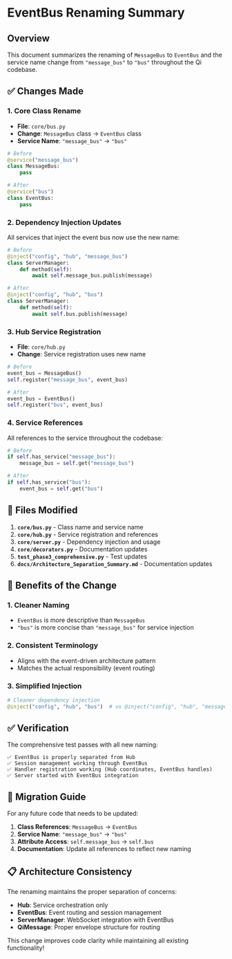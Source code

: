 # EventBus Renaming Summary

## Overview

This document summarizes the renaming of `MessageBus` to `EventBus` and the service name change from `"message_bus"` to `"bus"` throughout the Qi codebase.

## ✅ **Changes Made**

### **1. Core Class Rename**
- **File**: `core/bus.py`
- **Change**: `MessageBus` class → `EventBus` class
- **Service Name**: `"message_bus"` → `"bus"`

```python
# Before
@service("message_bus")
class MessageBus:
    pass

# After  
@service("bus")
class EventBus:
    pass
```

### **2. Dependency Injection Updates**
All services that inject the event bus now use the new name:

```python
# Before
@inject("config", "hub", "message_bus")
class ServerManager:
    def method(self):
        await self.message_bus.publish(message)

# After
@inject("config", "hub", "bus") 
class ServerManager:
    def method(self):
        await self.bus.publish(message)
```

### **3. Hub Service Registration**
- **File**: `core/hub.py`
- **Change**: Service registration uses new name

```python
# Before
event_bus = MessageBus()
self.register("message_bus", event_bus)

# After
event_bus = EventBus()
self.register("bus", event_bus)
```

### **4. Service References**
All references to the service throughout the codebase:

```python
# Before
if self.has_service("message_bus"):
    message_bus = self.get("message_bus")

# After
if self.has_service("bus"):
    event_bus = self.get("bus")
```

## 📁 **Files Modified**

1. **`core/bus.py`** - Class name and service name
2. **`core/hub.py`** - Service registration and references
3. **`core/server.py`** - Dependency injection and usage
4. **`core/decorators.py`** - Documentation updates
5. **`test_phase3_comprehensive.py`** - Test updates
6. **`docs/Architecture_Separation_Summary.md`** - Documentation updates

## 🎯 **Benefits of the Change**

### **1. Cleaner Naming**
- `EventBus` is more descriptive than `MessageBus`
- `"bus"` is more concise than `"message_bus"` for service injection

### **2. Consistent Terminology**
- Aligns with the event-driven architecture pattern
- Matches the actual responsibility (event routing)

### **3. Simplified Injection**
```python
# Cleaner dependency injection
@inject("config", "hub", "bus")  # vs @inject("config", "hub", "message_bus")
```

## ✅ **Verification**

The comprehensive test passes with all new naming:

```
✅ EventBus is properly separated from Hub
✅ Session management working through EventBus  
✅ Handler registration working (Hub coordinates, EventBus handles)
✅ Server started with EventBus integration
```

## 🔄 **Migration Guide**

For any future code that needs to be updated:

1. **Class References**: `MessageBus` → `EventBus`
2. **Service Name**: `"message_bus"` → `"bus"`
3. **Attribute Access**: `self.message_bus` → `self.bus`
4. **Documentation**: Update all references to reflect new naming

## 📋 **Architecture Consistency**

The renaming maintains the proper separation of concerns:

- **Hub**: Service orchestration only
- **EventBus**: Event routing and session management  
- **ServerManager**: WebSocket integration with EventBus
- **QiMessage**: Proper envelope structure for routing

This change improves code clarity while maintaining all existing functionality! 